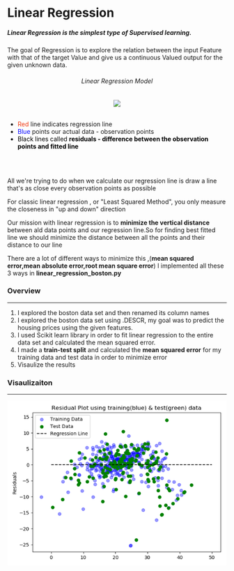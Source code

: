 <h1> Linear Regression </h1>
<h5> Linear Regression is the simplest type of Supervised learning.</h5><p>The goal of Regression is to explore the relation between the input Feature with that of the target Value and give us a continuous Valued output for the given unknown data.
<div align='center'>
<h6 align='center'>Linear Regression Model</h6> 
<img align="center" src='https://cdn-images-1.medium.com/max/1200/0*FjKhbw6Va8O8bCkF.png'>
</div>
<br>
<ul>
<li><span style='color:#f03c15'>Red</span> line indicates regression line</li>
<li><span style='color:blue'>Blue</span> points our actual data - observation points</li>
<li><span style='color:black'>Black lines called <b>residuals - difference between the observation points and fitted line</b></li>
</ul>
  <br><br>
  <p>All we're trying to do when we calculate our regression line is draw a line that's as close every observation points as possible</p>
  <p>For classic linear regression , or "Least Squared Method", you only measure the closeness in "up and down" direction</p>
  <p>Our mission with linear regression is to <b>minimize the vertical distance</b> between ald data points and our regression line.So for finding best fitted line we should minimize the distance between all the points and their distance to our line </p>
  <p>There are a lot of different ways to minimize this ,(<b>mean squared error,mean absolute error,root mean square error</b>) I implemented all these 3 ways in <b>linear_regression_boston.py</b> 
 
 <h3> Overview </h3>

  ---
  <ol>
  <li>I explored the boston data set and then renamed its column names</li>
  <li>I explored the boston data set using .DESCR, my goal was to predict the housing prices using the given features.</li>
  <li>I used Scikit learn library in order  to fit linear regression to the entire data set and calculated the mean squared error.</li>
  <li>I made a <b>train-test split</b> and calculated the <b>mean squared error</b> for my training data and test data in order to minimize error</li>
  <li>Visaulize the results</li>
  </ol>
  
  <h3> Visaulizaiton </h3>
 
  ***
  
<div align='center'>
<img align="center" src='https://raw.githubusercontent.com/AzerbaijanOpenSourceCommunity/neural-networks-and-machine-learning/master/images/lr_boston.png'>
</div>
  
  
 
 